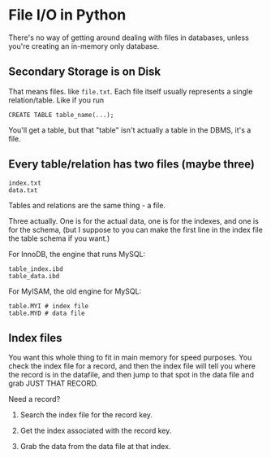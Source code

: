 # File I/O in Python

There's no way of getting around dealing with files in databases, unless you're creating an in-memory only database.

## Secondary Storage is on Disk

That means files. like `file.txt`. Each file itself usually represents a single relation/table. Like if you run 

`CREATE TABLE table_name(...);`

You'll get a table, but that "table" isn't actually a table in the DBMS, it's a file.

## Every table/relation has two files (maybe three)

```
index.txt
data.txt
```

Tables and relations are the same thing - a file. 

Three actually. One is for the actual data, one is for the indexes, and one is for the schema, (but I suppose to you can make the first line in the index file the table schema if you want.)

For InnoDB, the engine that runs MySQL:
```
table_index.ibd
table_data.ibd
```
For MyISAM, the old engine for MySQL:
```
table.MYI # index file
table.MYD # data file
```

## Index files

You want this whole thing to fit in main memory for speed purposes. You check the index file for a record, and then the index file will tell you where the record is in the datafile, and then jump to that spot in the data file and grab JUST THAT RECORD. 

Need a record?

1. Search the index file for the record key.

2. Get the index associated with the record key. 

3. Grab the data from the data file at that index. 
